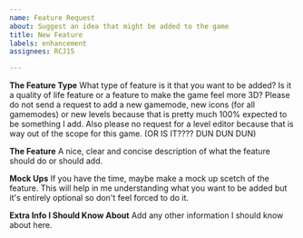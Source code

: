```yaml
---
name: Feature Request
about: Suggest an idea that might be added to the game
title: New Feature
labels: enhancement
assignees: RCJ15

---
```


**The Feature Type**
What type of feature is it that you want to be added? Is it a quality of life feature or a feature to make the game feel more 3D?
Please do not send a request to add a new gamemode, new icons (for all gamemodes) or new levels because that is pretty much 100% expected to be something I add. Also please no request for a level editor because that is way out of the scope for this game. (OR IS IT???? DUN DUN DUN)

**The Feature**
A nice, clear and concise description of what the feature should do or should add.

**Mock Ups**
If you have the time, maybe make a mock up scetch of the feature. This will help in me understanding what you want to be added but it's entirely optional so don't feel forced to do it.

**Extra Info I Should Know About**
Add any other information I should know about here.
